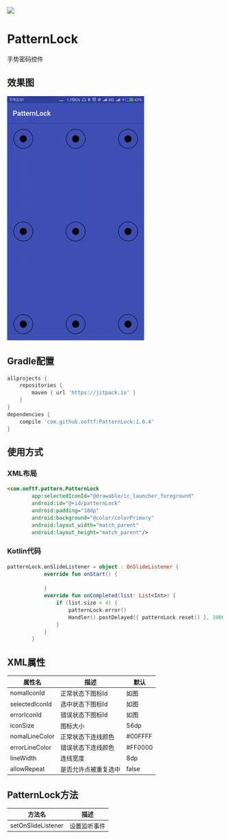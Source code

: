 
[![](https://jitpack.io/v/ooftf/PatternLock.svg)](https://jitpack.io/#ooftf/PatternLock)
# PatternLock
手势密码控件
## 效果图
![](https://github.com/ooftf/PatternLock/raw/master/art/PatternLock.gif)
## Gradle配置
```gradle
allprojects {
    repositories {
        maven { url 'https://jitpack.io' }
    }
}
dependencies {
    compile 'com.github.ooftf:PatternLock:1.0.4'
}
```
## 使用方式
### XML布局
```xml
<com.ooftf.pattern.PatternLock
        app:selectedIconId="@drawable/ic_launcher_foreground"
        android:id="@+id/patternLock"
        android:padding="18dp"
        android:background="@color/colorPrimary"
        android:layout_width="match_parent"
        android:layout_height="match_parent"/>
```
### Kotlin代码
```kotlin
patternLock.onSlideListener = object : OnSlideListener {
            override fun onStart() {

            }
            override fun onCompleted(list: List<Int>) {
                if (list.size < 4) {
                    patternLock.error()
                    Handler().postDelayed({ patternLock.reset() }, 1000)
                }
            }
        }
```
## XML属性
|属性名|描述|默认|
|---|---|---|
|nomalIconId|正常状态下图标Id|如图|
|selectedIconId|选中状态下图标Id|如图|
|errorIconId|错误状态下图标Id|如图|
|iconSize|图标大小|56dp|
|nomalLineColor|正常状态下连线颜色|#00FFFF|
|errorLineColor|错误状态下连线颜色|#FF0000|
|lineWidth|连线宽度|8dp|
|allowRepeat|是否允许点被重复选中|false|
## PatternLock方法
|方法名|描述|
|---|---|
|setOnSlideListener|设置监听事件|
